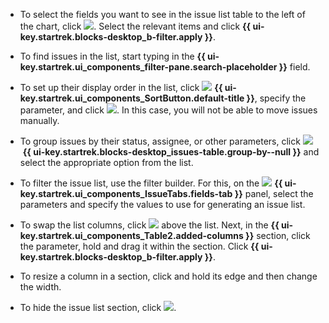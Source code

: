 * To select the fields you want to see in the issue list table to the left of the chart, click ![](../../_assets/tracker/svg/settings-old.svg). Select the relevant items and click **{{ ui-key.startrek.blocks-desktop_b-filter.apply }}**.

* To find issues in the list, start typing in the **{{ ui-key.startrek.ui_components_filter-pane.search-placeholder }}** field.

* To set up their display order in the list, click ![](../../_assets/tracker/svg/sorting.svg)&nbsp;**{{ ui-key.startrek.ui_components_SortButton.default-title }}**, specify the parameter, and click ![](../../_assets/tracker/svg/new-first.svg). In this case, you will not be able to move issues manually.

* To group issues by their status, assignee, or other parameters, click ![](../../_assets/tracker/svg/group.svg)&nbsp;**{{ ui-key.startrek.blocks-desktop_issues-table.group-by--null }}** and select the appropriate option from the list.

* To filter the issue list, use the filter builder. For this, on the ![](../../_assets/tracker/svg/filter.svg)&nbsp;**{{ ui-key.startrek.ui_components_IssueTabs.fields-tab }}** panel, select the parameters and specify the values to use for generating an issue list.

* To swap the list columns, click ![](../../_assets/tracker/svg/settings-old.svg) above the list. Next, in the **{{ ui-key.startrek.ui_components_Table2.added-columns }}** section, click the parameter, hold and drag it within the section. Click **{{ ui-key.startrek.blocks-desktop_b-filter.apply }}**.

* To resize a column in a section, click and hold its edge and then change the width.

* To hide the issue list section, click ![](../../_assets/tracker/svg/close-block.svg).